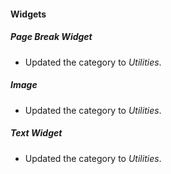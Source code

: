 
#### Widgets
##### Page Break Widget
- Updated the category to *Utilities*.
##### Image
- Updated the category to *Utilities*.
##### Text Widget
- Updated the category to *Utilities*.

